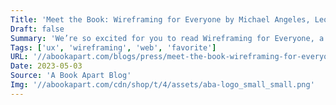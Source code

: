 ```yaml
---
Title: 'Meet the Book: Wireframing for Everyone by Michael Angeles, Leon Barnard, and Billy Carlson'
Draft: false
Summary: 'We’re so excited for you to read Wireframing for Everyone, a new book by Michael Angeles, Leon Barnard, and Billy Carlson, launching June 13. In the meantime, we’re giving you a peek into the book with our Meet the Book Q&amp;amp;A series. Read on to learn what inspired the most important ideas of the book, how the three authors collaborated'
Tags: ['ux', 'wireframing', 'web', 'favorite']
URL: '//abookapart.com/blogs/press/meet-the-book-wireframing-for-everyone-by-michael-angeles-leon-barnard-and-billy-carlson'
Date: 2023-05-03
Source: 'A Book Apart Blog'
Img: '//abookapart.com/cdn/shop/t/4/assets/aba-logo_small_small.png'
---
```

